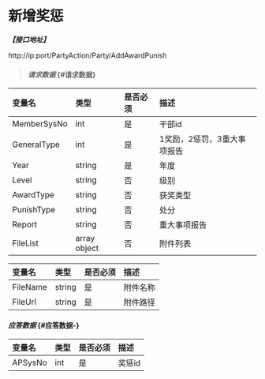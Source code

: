 # 新增奖惩

_**【接口地址】**_

http://ip:port/PartyAction/Party/AddAwardPunish

> #### _请求数据_ {#请求数据}

| 变量名 | 类型 | 是否必须 | 描述 |
| :--- | :--- | :--- | :--- |
| MemberSysNo | int | 是 | 干部id |
| GeneralType | int | 是 | 1奖励，2惩罚，3重大事项报告 |
| Year | string | 是 | 年度 |
| Level | string | 否 | 级别 |
| AwardType | string | 否 | 获奖类型 |
| PunishType | string | 否 | 处分 |
| Report | string | 否 | 重大事项报告 |
| FileList | array object | 否 | 附件列表 |

| 变量名 | 类型 | 是否必须 | 描述 |
| :--- | :--- | :--- | :--- |
| FileName | string | 是 | 附件名称 |
| FileUrl | string | 是 | 附件路径 |

#### _应答数据_ {#应答数据-}

| 变量名 | 类型 | 是否必须 | 描述 |
| :--- | :--- | :--- | :--- |
| APSysNo | int | 是 | 奖惩id |



